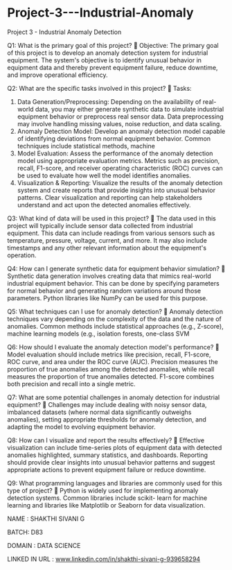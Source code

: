 # Project-3---Industrial-Anomaly

Project 3 - Industrial Anomaly Detection

Q1: What is the primary goal of this project?
 Objective: The primary goal of this project is to develop an anomaly detection system for industrial
equipment. The system&#39;s objective is to identify unusual behavior in equipment data and thereby
prevent equipment failure, reduce downtime, and improve operational efficiency.

Q2: What are the specific tasks involved in this project?
 Tasks:
1. Data Generation/Preprocessing: Depending on the availability of real-world data, you may
either generate synthetic data to simulate industrial equipment behavior or preprocess real
sensor data. Data preprocessing may involve handling missing values, noise reduction, and
data scaling.
2. Anomaly Detection Model: Develop an anomaly detection model capable of identifying
deviations from normal equipment behavior. Common techniques include statistical methods,
machine
3. Model Evaluation: Assess the performance of the anomaly detection model using appropriate
evaluation metrics. Metrics such as precision, recall, F1-score, and receiver operating
characteristic (ROC) curves can be used to evaluate how well the model identifies anomalies.
4. Visualization &amp; Reporting: Visualize the results of the anomaly detection system and create
reports that provide insights into unusual behavior patterns. Clear visualization and reporting
can help stakeholders understand and act upon the detected anomalies effectively.

Q3: What kind of data will be used in this project?
 The data used in this project will typically include sensor data collected from industrial equipment. This
data can include readings from various sensors such as temperature, pressure, voltage, current, and
more. It may also include timestamps and any other relevant information about the equipment&#39;s
operation.

Q4: How can I generate synthetic data for equipment behavior simulation?
 Synthetic data generation involves creating data that mimics real-world industrial equipment behavior.
This can be done by specifying parameters for normal behavior and generating random variations
around those parameters. Python libraries like NumPy can be used for this purpose.

Q5: What techniques can I use for anomaly detection?
 Anomaly detection techniques vary depending on the complexity of the data and the nature of
anomalies. Common methods include statistical approaches (e.g., Z-score), machine learning models
(e.g., isolation forests, one-class SVM

Q6: How should I evaluate the anomaly detection model&#39;s performance?
 Model evaluation should include metrics like precision, recall, F1-score, ROC curve, and area under the
ROC curve (AUC). Precision measures the proportion of true anomalies among the detected anomalies,
while recall measures the proportion of true anomalies detected. F1-score combines both precision and
recall into a single metric.

Q7: What are some potential challenges in anomaly detection for industrial equipment?
 Challenges may include dealing with noisy sensor data, imbalanced datasets (where normal data
significantly outweighs anomalies), setting appropriate thresholds for anomaly detection, and adapting
the model to evolving equipment behavior.

Q8: How can I visualize and report the results effectively?
 Effective visualization can include time-series plots of equipment data with detected anomalies
highlighted, summary statistics, and dashboards. Reporting should provide clear insights into unusual
behavior patterns and suggest appropriate actions to prevent equipment failure or reduce downtime.

Q9: What programming languages and libraries are commonly used for this type of project?
 Python is widely used for implementing anomaly detection systems. Common libraries include scikit-
learn for machine learning and libraries like Matplotlib or Seaborn for data visualization.

NAME : SHAKTHI SIVANI G

BATCH: D83

DOMAIN : DATA SCIENCE

LINKED IN URL : www.linkedin.com/in/shakthi-sivani-g-939658294
